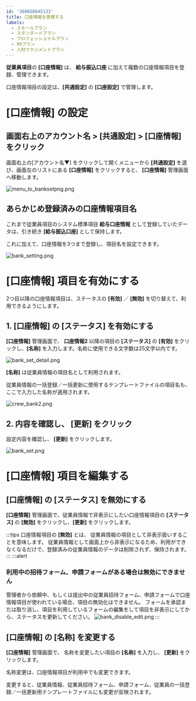 ```yaml
---
id: '360058045133'
title: 口座情報を管理する
labels:
  - スモールプラン
  - スタンダードプラン
  - プロフェッショナルプラン
  - ¥0プラン
  - 人材マネジメントプラン
---
```

**従業員項目**の **\[口座情報\]** は、 **給与振込口座** に加えて複数の口座情報項目を登録、管理できます。

口座情報項目の設定は、**\[共通設定\]** の **\[口座設定\]** で管理します。

# \[口座情報\] の設定

## 画面右上のアカウント名 > \[共通設定\] > \[口座情報\] をクリック

画面右上の\[アカウント名▼\] をクリックして開くメニューから **\[共通設定\]** を選び、画面左のリストにある **\[口座情報\]** をクリックすると、 **\[口座情報\]** 管理画面へ移動します。

![menu_to_banksetpng.png](./menu_to_banksetpng.png)

## あらかじめ登録済みの口座情報項目名

これまで従業員項目のシステム標準項目 **給与口座情報** として登録していたデータは、引き続き **\[給与振込口座\]** として保持します。

これに加えて、口座情報を3つまで登録し、項目名を設定できます。

![bank_setting.png](./bank_setting.png)

# \[口座情報\] 項目を有効にする

2つ目以降の口座情報項目は、ステータスの **\[有効\]** ／ **\[無効\]** を切り替えて、利用できるようにします。

## 1\. \[口座情報\] の \[ステータス\] を有効にする

**\[口座情報\]** 管理画面で、 **口座情報2** 以降の項目の **\[ステータス\]** の **\[有効\]** をクリックし、**\[名称\]** を入力します。名称に使用できる文字数は25文字以内です。

![bank_set_detail.png](./bank_set_detail.png)

**\[名称\]** は従業員情報の項目名として利用されます。

従業員情報の一括登録／一括更新に使用するテンプレートファイルの項目名も、ここで入力した名称が適用されます。

![crew_bank2.png](./crew_bank2.png)

## 2\. 内容を確認し、 \[更新\] をクリック

設定内容を確認し、 **\[更新\]** をクリックします。

![bank_set.png](./bank_set.png)

# \[口座情報\] 項目を編集する

## \[口座情報\] の \[ステータス\] を無効にする

**\[口座情報\]** 管理画面で、従業員情報で非表示にしたい口座情報項目の **\[ステータス\]** の **\[無効\]** をクリックし、**\[更新\]** をクリックします。

:::tips
口座情報項目の **\[無効\]** とは、 従業員情報の項目として非表示扱いすることを意味します。
従業員情報として画面上から非表示になるため、利用ができなくなるだけで、登録済みの従業員情報のデータは削除されず、保持されます。
:::
:::alert
### 利用中の招待フォーム、申請フォームがある場合は無効にできません
管理者から依頼中、もしくは提出中の従業員招待フォーム、申請フォームで口座情報項目が使われている場合、項目の無効化はできません。
フォームを承認または取り消し、項目を利用しているフォームの編集をして項目を非表示にしてから、ステータスを更新してください。
![bank_disable_edit.png](./bank_disable_edit.png)
:::

## \[口座情報\] の \[名称\] を変更する

**\[口座情報\]** 管理画面で、 名称を変更したい項目の **\[名称\]** を入力し、 **\[更新\]** をクリックします。

名称変更は、口座情報項目が利用中でも変更できます。

変更すると、従業員情報、従業員招待フォーム、申請フォーム、従業員の一括登録／一括更新用テンプレートファイルにも変更が反映されます。
